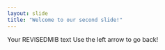 ```yaml
---
layout: slide
title: "Welcome to our second slide!"
---
```

Your REVISEDMIB text
Use the left arrow to go back!
